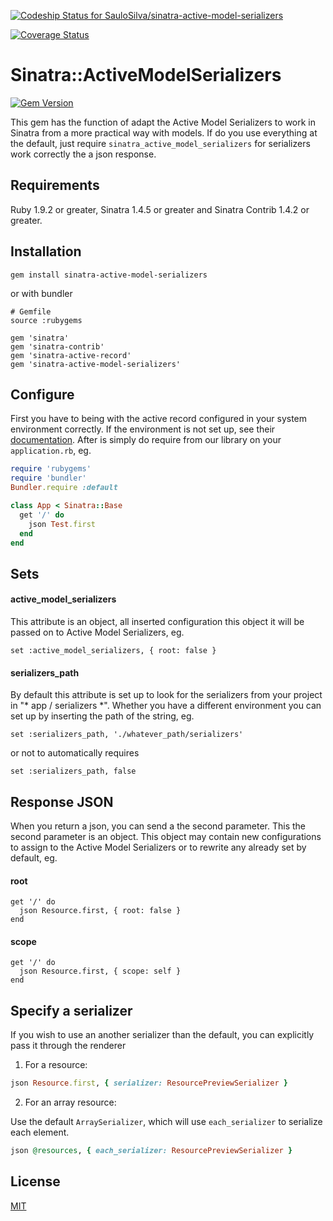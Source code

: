 [ ![Codeship Status for SauloSilva/sinatra-active-model-serializers](https://codeship.com/projects/0be149a0-8d56-0132-3f2c-5691319bff63/status?branch=master)](https://codeship.com/projects/60665)

[![Coverage Status](https://coveralls.io/repos/SauloSilva/sinatra-active-model-serializers/badge.svg?branch=adding_each_serializer&service=github)](https://coveralls.io/github/SauloSilva/sinatra-active-model-serializers?branch=adding_each_serializer)

# Sinatra::ActiveModelSerializers

[![Gem Version](https://badge.fury.io/rb/sinatra-active-model-serializers.png)](http://badge.fury.io/rb/sinatra-active-model-serializers)

This gem has the function of adapt the Active Model Serializers to work in Sinatra from a more practical way with models.
If do you use everything at the default, just  require `sinatra_active_model_serializers` for serializers work correctly the a json response.

## Requirements

Ruby 1.9.2 or greater, Sinatra 1.4.5 or greater and Sinatra Contrib 1.4.2 or greater.

## Installation

`gem install sinatra-active-model-serializers`

or with bundler

```
# Gemfile
source :rubygems

gem 'sinatra'
gem 'sinatra-contrib'
gem 'sinatra-active-record'
gem 'sinatra-active-model-serializers'
```

## Configure

First you have to being with the active record configured in your system environment correctly. If the environment is not set up, see their [documentation](https://github.com/janko-m/sinatra-activerecord#sinatra-activerecord-extension).
After is simply do require from our library on your `application.rb`, eg.

```ruby
require 'rubygems'
require 'bundler'
Bundler.require :default

class App < Sinatra::Base
  get '/' do
    json Test.first
  end
end
```

## Sets

#### active_model_serializers

This attribute is an object, all inserted configuration this object it will be passed on to Active Model Serializers, eg.

```
set :active_model_serializers, { root: false }
```

#### serializers_path

By default this attribute is set up to look for the serializers from your project in "* app / serializers *". Whether you have a different environment you can set up by inserting the path of the string, eg.

```
set :serializers_path, './whatever_path/serializers'
```

or not to automatically requires

```
set :serializers_path, false
```

## Response JSON

When you return a json, you can send a the second parameter.
This the second parameter is an object. This object may contain new configurations to assign to the Active Model Serializers or to rewrite any already set by default, eg.

#### root

```
get '/' do
  json Resource.first, { root: false }
end
```

#### scope

```
get '/' do
  json Resource.first, { scope: self }
end
```

## Specify a serializer

If you wish to use an another serializer than the default, you can explicitly pass it through the renderer

1. For a resource:

```ruby
json Resource.first, { serializer: ResourcePreviewSerializer }
```

2. For an array resource:

Use the default `ArraySerializer`, which will use `each_serializer` to
serialize each element.

```ruby
json @resources, { each_serializer: ResourcePreviewSerializer }
```

## License

[MIT](https://github.com/SauloSilva/sinatra-active-model-serializers/blob/master/LICENSE)